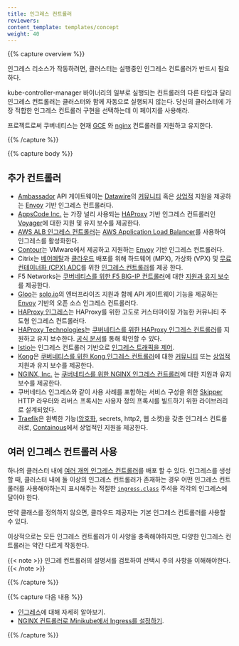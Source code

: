 ```yaml
---
title: 인그레스 컨트롤러
reviewers:
content_template: templates/concept
weight: 40
---
```


{{% capture overview %}}

인그레스 리소스가 작동하려면, 클러스터는 실행중인 인그레스 컨트롤러가 반드시 필요하다.

kube-controller-manager 바이너리의 일부로 실행되는 컨트롤러의 다른 타입과 달리 인그레스 컨트롤러는 클러스터와 함께 자동으로 실행되지 않는다. 
당신의 클러스터에 가장 적합한 인그레스 컨트롤러 구현을 선택하는데 이 페이지를 사용해라.

프로젝트로써 쿠버네티스는 현재 [GCE](https://git.k8s.io/ingress-gce/README.md) 와
  [nginx](https://git.k8s.io/ingress-nginx/README.md) 컨트롤러를 지원하고 유지한다.
  
{{% /capture %}}

{{% capture body %}}

## 추가 컨트롤러

* [Ambassador](https://www.getambassador.io/) API 게이트웨이는 [Datawire](https://www.datawire.io/)의 
  [커뮤니티](https://www.getambassador.io/docs) 혹은 [상업적](https://www.getambassador.io/pro/) 지원을 제공하는 
  [Envoy](https://www.envoyproxy.io) 기반 인그레스 컨트롤러다.
* [AppsCode Inc.](https://appscode.com) 는 가장 널리 사용되는 [HAProxy](http://www.haproxy.org/) 기반 인그레스 컨트롤러인 [Voyager](https://appscode.com/products/voyager)에 대한 지원 및 유지 보수를 제공한다. 
* [AWS ALB 인그레스 컨트롤러](https://github.com/kubernetes-sigs/aws-alb-ingress-controller)는 [AWS Application Load Balancer](https://aws.amazon.com/elasticloadbalancing/)를 사용하여 인그레스를 활성화한다.
* [Contour](https://projectcontour.io/)는 VMware에서 제공하고 지원하는 [Envoy](https://www.envoyproxy.io/) 기반 인그레스 컨트롤러다.
* Citrix는 [베어메탈](https://github.com/citrix/citrix-k8s-ingress-controller/tree/master/deployment/baremetal)과 [클라우드](https://github.com/citrix/citrix-k8s-ingress-controller/tree/master/deployment) 배포를 위해 하드웨어 (MPX), 가상화 (VPX) 및 [무료 컨테이너화 (CPX) ADC](https://www.citrix.com/products/citrix-adc/cpx-express.html)를 위한 [인그레스 컨트롤러](https://github.com/citrix/citrix-k8s-ingress-controller)를 제공 한다.
* F5 Networks는 [쿠버네티스를 위한 F5 BIG-IP 컨트롤러](http://clouddocs.f5.com/products/connectors/k8s-bigip-ctlr/latest)에 대한 [지원과 유지 보수](https://support.f5.com/csp/article/K86859508)를 제공한다.
* [Gloo](https://gloo.solo.io)는 [solo.io](https://www.solo.io)의 엔터프라이즈 지원과 함께 API 게이트웨이 기능을 제공하는 [Envoy](https://www.envoyproxy.io) 기반의 오픈 소스 인그레스 컨트롤러다.
* [HAProxy 인그레스](https://haproxy-ingress.github.io)는 HAProxy를 위한 고도로 커스터마이징 가능한 커뮤니티 주도형 인그레스 컨트롤러다.
* [HAProxy Technologies](https://www.haproxy.com/)는 [쿠버네티스를 위한 HAProxy 인그레스 컨트롤러](https://github.com/haproxytech/kubernetes-ingress)를 지원하고 유지 보수한다. [공식 문서](https://www.haproxy.com/documentation/hapee/1-9r1/traffic-management/kubernetes-ingress-controller/)를 통해 확인할 수 있다.
* [Istio](https://istio.io/)는 인그레스 컨트롤러 기반으로 
     [인그레스 트래픽을 제어](https://istio.io/docs/tasks/traffic-management/ingress/).
* [Kong](https://konghq.com/)은 [쿠버네티스를 위한 Kong 인그레스 컨트롤러](https://github.com/Kong/kubernetes-ingress-controller)에 대한 [커뮤니티](https://discuss.konghq.com/c/kubernetes) 또는 [상업적](https://konghq.com/kong-enterprise/) 지원과 유지 보수를 제공한다.
* [NGINX, Inc.](https://www.nginx.com/) 는 [쿠버네티스를 위한 NGINX 인그레스 컨트롤러](https://www.nginx.com/products/nginx/kubernetes-ingress-controller)에 대한 지원과 유지 보수를 제공한다.
* 쿠버네티스 인그레스와 같이 사용 사례를 포함하는 서비스 구성을 위한 [Skipper](https://opensource.zalando.com/skipper/kubernetes/ingress-controller/) HTTP 라우터와 리버스 프록시는 사용자 정의 프록시를 빌드하기 위한 라이브러리로 설계되었다.
* [Traefik](https://github.com/containous/traefik)은 완벽한 기능([암호화](https://letsencrypt.org), secrets, http2, 웹 소켓)을 갖춘 인그레스 컨트롤러로, [Containous](https://containo.us/services)에서 상업적인 지원을 제공한다.

## 여러 인그레스 컨트롤러 사용

하나의 클러스터 내에 [여러 개의 인그레스 컨트롤러](https://git.k8s.io/ingress-nginx/docs/user-guide/multiple-ingress.md#multiple-ingress-controllers)를 배포 할 수 있다. 인그레스를 생성 할 때,  클러스터 내에 둘 이상의 인그레스 컨트롤러가 존재하는 경우 어떤 인그레스 컨트롤러를 사용해야하는지 표시해주는 적절한 [`ingress.class`](https://git.k8s.io/ingress-gce/docs/faq/README.md#how-do-i-run-multiple-ingress-controllers-in-the-same-cluster) 주석을 각각의 인그레스에 달아야 한다. 

만약 클래스를 정의하지 않으면, 클라우드 제공자는 기본 인그레스 컨트롤러를 사용할 수 있다.

이상적으로는 모든 인그레스 컨트롤러가 이 사양을 충족해야하지만, 다양한 인그레스 컨트롤러는 약간 다르게 작동한다.

{{< note >}}
인그레 컨트롤러의 설명서를 검토하여 선택시 주의 사항을 이해해야한다.
{{< /note >}}

{{% /capture %}}

{{% capture 다음 내용 %}}

*  [인그레스](/docs/concepts/services-networking/ingress/)에 대해 자세히 알아보기.
* [NGINX 컨트롤러로 Minikube에서 Ingress를 설정하기](/docs/tasks/access-application-cluster/ingress-minikube).

{{% /capture %}}